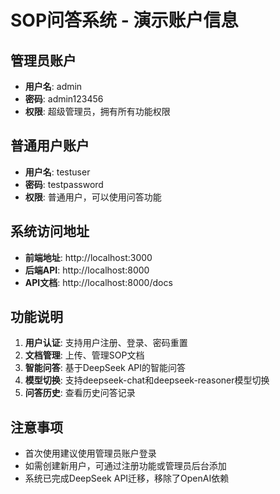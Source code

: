 # SOP问答系统 - 演示账户信息

## 管理员账户
- **用户名**: admin
- **密码**: admin123456
- **权限**: 超级管理员，拥有所有功能权限

## 普通用户账户
- **用户名**: testuser
- **密码**: testpassword
- **权限**: 普通用户，可以使用问答功能

## 系统访问地址
- **前端地址**: http://localhost:3000
- **后端API**: http://localhost:8000
- **API文档**: http://localhost:8000/docs

## 功能说明
1. **用户认证**: 支持用户注册、登录、密码重置
2. **文档管理**: 上传、管理SOP文档
3. **智能问答**: 基于DeepSeek API的智能问答
4. **模型切换**: 支持deepseek-chat和deepseek-reasoner模型切换
5. **问答历史**: 查看历史问答记录

## 注意事项
- 首次使用建议使用管理员账户登录
- 如需创建新用户，可通过注册功能或管理员后台添加
- 系统已完成DeepSeek API迁移，移除了OpenAI依赖